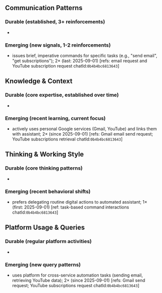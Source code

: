 ## Communication Patterns
### Durable (established, 3+ reinforcements)
- 

### Emerging (new signals, 1-2 reinforcements)
- issues brief, imperative commands for specific tasks (e.g., "send email", "get subscriptions"); 2× (last: 2025-09-01) [refs: email request and YouTube subscription request chatId:`0b4b4bc6813643`]

## Knowledge & Context
### Durable (core expertise, established over time)
- 

### Emerging (recent learning, current focus)
- actively uses personal Google services (Gmail, YouTube) and links them with assistant; 2× (since 2025-09-01) [refs: Gmail email send request; YouTube subscriptions retrieval chatId:`0b4b4bc6813643`]

## Thinking & Working Style
### Durable (core thinking patterns)
- 

### Emerging (recent behavioral shifts)
- prefers delegating routine digital actions to automated assistant; 1× (first: 2025-09-01) [ref: task-based command interactions chatId:`0b4b4bc6813643`]

## Platform Usage & Queries
### Durable (regular platform activities)
- 

### Emerging (new query patterns)
- uses platform for cross-service automation tasks (sending email, retrieving YouTube data); 2× (since 2025-09-01) [refs: Gmail send request; YouTube subscriptions request chatId:`0b4b4bc6813643`]